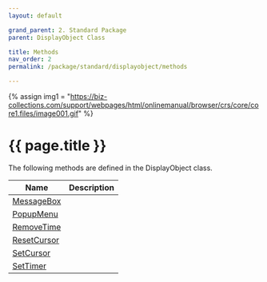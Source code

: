 ```yaml
---
layout: default

grand_parent: 2. Standard Package
parent: DisplayObject Class

title: Methods
nav_order: 2
permalink: /package/standard/displayobject/methods

---
```

{% assign img1 = "https://biz-collections.com/support/webpages/html/onlinemanual/browser/crs/core/core1.files/image001.gif" %}


# {{ page.title }}

The following methods are defined in the DisplayObject class.

|Name       |  Description |
|----------	|--------------|
|[MessageBox](/package/standard/displayobject/methods/messagebox)       | |
|[PopupMenu](/package/standard/displayobject/methods/PopupMenu)       | |
|[RemoveTime](/package/standard/displayobject/methods/RemoveTime)       | |
|[ResetCursor](/package/standard/displayobject/methods/ResetCursor)       | |
|[SetCursor](/package/standard/displayobject/methods/SetCursor)       | |
|[SetTimer](/package/standard/displayobject/methods/SetTimer)       | |